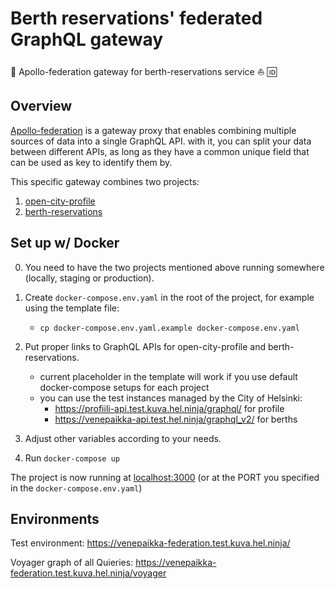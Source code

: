 # Berth reservations' federated GraphQL gateway

:link: Apollo-federation gateway for berth-reservations service :boat: :id:

## Overview

[Apollo-federation](https://www.apollographql.com/docs/apollo-server/federation/introduction/) is
a gateway proxy that enables combining multiple sources of data into a single GraphQL API.
with it, you can split your data between different APIs, as long as they have a common
unique field that can be used as key to identify them by.

This specific gateway combines two projects:
1. [open-city-profile](https://github.com/City-of-Helsinki/open-city-profile)
2. [berth-reservations](https://github.com/City-of-Helsinki/berth-reservations)

## Set up w/ Docker

0. You need to have the two projects mentioned above running somewhere (locally,
    staging or production).

1. Create `docker-compose.env.yaml` in the root of the project, for example using
    the template file:
    * `cp docker-compose.env.yaml.example docker-compose.env.yaml`

2. Put proper links to GraphQL APIs for open-city-profile and berth-reservations.
    * current placeholder in the template will work if you use default docker-compose
      setups for each project
    * you can use the test instances managed by the City of Helsinki:
        - https://profiili-api.test.kuva.hel.ninja/graphql/ for profile
        - https://venepaikka-api.test.hel.ninja/graphql_v2/ for berths

3. Adjust other variables according to your needs.

4. Run `docker-compose up`

The project is now running at [localhost:3000](http://localhost:3000) (or at the
PORT you specified in the `docker-compose.env.yaml`)

## Environments

Test environment: https://venepaikka-federation.test.kuva.hel.ninja/

Voyager graph of all Quieries: https://venepaikka-federation.test.kuva.hel.ninja/voyager
